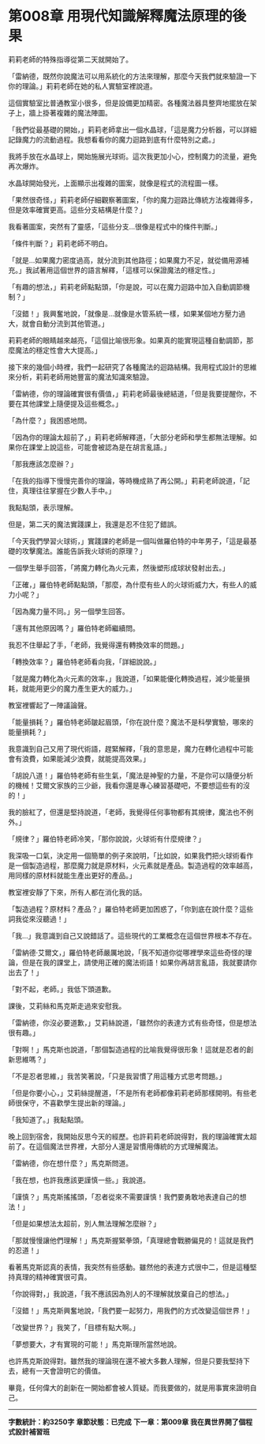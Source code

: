 # 第008章 用現代知識解釋魔法原理的後果

莉莉老師的特殊指導從第二天就開始了。

「雷納德，既然你說魔法可以用系統化的方法來理解，那麼今天我們就來驗證一下你的理論。」莉莉老師在她的私人實驗室裡說道。

這個實驗室比普通教室小很多，但是設備更加精密。各種魔法器具整齊地擺放在架子上，牆上掛著複雜的魔法陣圖。

「我們從最基礎的開始，」莉莉老師拿出一個水晶球，「這是魔力分析器，可以詳細記錄魔力的流動過程。我想看看你的魔力迴路到底有什麼特別之處。」

我將手放在水晶球上，開始施展光球術。這次我更加小心，控制魔力的流量，避免再次爆炸。

水晶球開始發光，上面顯示出複雜的圖案，就像是程式的流程圖一樣。

「果然很奇怪，」莉莉老師仔細觀察著圖案，「你的魔力迴路比傳統方法複雜得多，但是效率確實更高。這些分支結構是什麼？」

我看著圖案，突然有了靈感，「這些分支...很像是程式中的條件判斷。」

「條件判斷？」莉莉老師不明白。

「就是...如果魔力密度過高，就分流到其他路徑；如果魔力不足，就從備用源補充。」我試著用這個世界的語言解釋，「這樣可以保證魔法的穩定性。」

「有趣的想法，」莉莉老師點點頭，「你是說，可以在魔力迴路中加入自動調節機制？」

「沒錯！」我興奮地說，「就像是...就像是水管系統一樣，如果某個地方壓力過大，就會自動分流到其他管道。」

莉莉老師的眼睛越來越亮，「這個比喻很形象。如果真的能實現這種自動調節，那麼魔法的穩定性會大大提高。」

接下來的幾個小時裡，我們一起研究了各種魔法的迴路結構。我用程式設計的思維來分析，莉莉老師用她豐富的魔法知識來驗證。

「雷納德，你的理論確實很有價值，」莉莉老師最後總結道，「但是我要提醒你，不要在其他課堂上隨便提及這些概念。」

「為什麼？」我困惑地問。

「因為你的理論太超前了，」莉莉老師解釋道，「大部分老師和學生都無法理解。如果你在課堂上說這些，可能會被認為是在胡言亂語。」

「那我應該怎麼辦？」

「在我的指導下慢慢完善你的理論，等時機成熟了再公開。」莉莉老師說道，「記住，真理往往掌握在少數人手中。」

我點點頭，表示理解。

但是，第二天的魔法實踐課上，我還是忍不住犯了錯誤。

「今天我們學習火球術，」實踐課的老師是一個叫做羅伯特的中年男子，「這是最基礎的攻擊魔法。誰能告訴我火球術的原理？」

一個學生舉手回答，「將魔力轉化為火元素，然後塑形成球狀發射出去。」

「正確，」羅伯特老師點點頭，「那麼，為什麼有些人的火球術威力大，有些人的威力小呢？」

「因為魔力量不同。」另一個學生回答。

「還有其他原因嗎？」羅伯特老師繼續問。

我忍不住舉起了手，「老師，我覺得還有轉換效率的問題。」

「轉換效率？」羅伯特老師看向我，「詳細說說。」

「就是魔力轉化為火元素的效率，」我說道，「如果能優化轉換過程，減少能量損耗，就能用更少的魔力產生更大的威力。」

教室裡響起了一陣議論聲。

「能量損耗？」羅伯特老師皺起眉頭，「你在說什麼？魔法不是科學實驗，哪來的能量損耗？」

我意識到自己又用了現代術語，趕緊解釋，「我的意思是，魔力在轉化過程中可能會有浪費，如果能減少浪費，就能提高效果。」

「胡說八道！」羅伯特老師有些生氣，「魔法是神聖的力量，不是你可以隨便分析的機械！艾爾文家族的三少爺，我看你還是專心練習基礎吧，不要想這些有的沒的！」

我的臉紅了，但還是堅持說道，「老師，我覺得任何事物都有其規律，魔法也不例外。」

「規律？」羅伯特老師冷笑，「那你說說，火球術有什麼規律？」

我深吸一口氣，決定用一個簡單的例子來說明，「比如說，如果我們把火球術看作是一個製造過程，那麼魔力就是原材料，火元素就是產品。製造過程的效率越高，用同樣的原材料就能生產出更好的產品。」

教室裡安靜了下來，所有人都在消化我的話。

「製造過程？原材料？產品？」羅伯特老師更加困惑了，「你到底在說什麼？這些詞我從來沒聽過！」

「我...」我意識到自己又說錯話了。這些現代的工業概念在這個世界根本不存在。

「雷納德·艾爾文，」羅伯特老師嚴厲地說，「我不知道你從哪裡學來這些奇怪的理論，但是在我的課堂上，請使用正確的魔法術語！如果你再胡言亂語，我就要請你出去了！」

「對不起，老師。」我低下頭道歉。

課後，艾莉絲和馬克斯走過來安慰我。

「雷納德，你沒必要道歉，」艾莉絲說道，「雖然你的表達方式有些奇怪，但是想法很有趣。」

「對啊！」馬克斯也說道，「那個製造過程的比喻我覺得很形象！這就是忍者的創新思維嗎？」

「不是忍者思維，」我苦笑著說，「只是我習慣了用這種方式思考問題。」

「但是你要小心，」艾莉絲提醒道，「不是所有老師都像莉莉老師那樣開明。有些老師很保守，不喜歡學生提出新的理論。」

「我知道了。」我點點頭。

晚上回到宿舍，我開始反思今天的經歷。也許莉莉老師說得對，我的理論確實太超前了。在這個魔法世界裡，大部分人還是習慣用傳統的方式理解魔法。

「雷納德，你在想什麼？」馬克斯問道。

「我在想，也許我應該更謹慎一些。」我說道。

「謹慎？」馬克斯搖搖頭，「忍者從來不需要謹慎！我們要勇敢地表達自己的想法！」

「但是如果想法太超前，別人無法理解怎麼辦？」

「那就慢慢讓他們理解！」馬克斯握緊拳頭，「真理總會戰勝偏見的！這就是我們的忍道！」

看著馬克斯認真的表情，我突然有些感動。雖然他的表達方式很中二，但是這種堅持真理的精神確實很可貴。

「你說得對，」我說道，「我不應該因為別人的不理解就放棄自己的想法。」

「沒錯！」馬克斯興奮地說，「我們要一起努力，用我們的方式改變這個世界！」

「改變世界？」我笑了，「目標有點大啊。」

「夢想要大，才有實現的可能！」馬克斯理所當然地說。

也許馬克斯說得對。雖然我的理論現在還不被大多數人理解，但是只要我堅持下去，總有一天會證明它的價值。

畢竟，任何偉大的創新在一開始都會被人質疑。而我要做的，就是用事實來證明自己。

---

**字數統計：約3250字**
**章節狀態：已完成**
**下一章：第009章 我在異世界開了個程式設計補習班**
